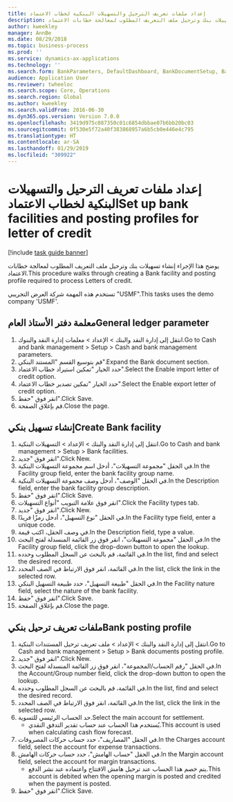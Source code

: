 ```yaml
---
title: إعداد ملفات تعريف الترحيل والتسهيلات البنكية لخطاب الاعتماد
description: يوضح هذا الإجراء إنشاء تسهيلات بنك وترحيل ملف التعريف المطلوب لمعالجة خطابات الاعتماد.
author: kweekley
manager: AnnBe
ms.date: 08/29/2018
ms.topic: business-process
ms.prod: ''
ms.service: dynamics-ax-applications
ms.technology: ''
ms.search.form: BankParameters, DefaultDashboard, BankDocumentSetup, BankDocumentPosting
audience: Application User
ms.reviewer: twheeloc
ms.search.scope: Core, Operations
ms.search.region: Global
ms.author: kweekley
ms.search.validFrom: 2016-06-30
ms.dyn365.ops.version: Version 7.0.0
ms.openlocfilehash: 3419d975c087350c01c6854dbbae07b6bb20bc03
ms.sourcegitcommit: 0f530e5f72a40f383868957a6b5cb0e446e4c795
ms.translationtype: HT
ms.contentlocale: ar-SA
ms.lasthandoff: 01/29/2019
ms.locfileid: "309922"
---
```

# <a name="set-up-bank-facilities-and-posting-profiles-for-letter-of-credit"></a><span data-ttu-id="b3a77-103">إعداد ملفات تعريف الترحيل والتسهيلات البنكية لخطاب الاعتماد</span><span class="sxs-lookup"><span data-stu-id="b3a77-103">Set up bank facilities and posting profiles for letter of credit</span></span>

[!include [task guide banner](../../includes/task-guide-banner.md)]

<span data-ttu-id="b3a77-104">يوضح هذا الإجراء إنشاء تسهيلات بنك وترحيل ملف التعريف المطلوب لمعالجة خطابات الاعتماد.</span><span class="sxs-lookup"><span data-stu-id="b3a77-104">This procedure walks through creating a Bank facility and posting profile required to process Letters of credit.</span></span> 

<span data-ttu-id="b3a77-105">تستخدم هذه المهمة شركة العرض التجريبي "USMF".</span><span class="sxs-lookup"><span data-stu-id="b3a77-105">This tasks uses the demo company 'USMF'.</span></span>






## <a name="general-ledger-parameter"></a><span data-ttu-id="b3a77-106">معلمة دفتر الأستاذ العام</span><span class="sxs-lookup"><span data-stu-id="b3a77-106">General ledger parameter</span></span>
1. <span data-ttu-id="b3a77-107">انتقل إلى إدارة النقد والبنك > الإعداد > معلمات إدارة النقد والبنوك.</span><span class="sxs-lookup"><span data-stu-id="b3a77-107">Go to Cash and bank management > Setup > Cash and bank management parameters.</span></span>
2. <span data-ttu-id="b3a77-108">قم بتوسيع القسم "المستند البنكي".</span><span class="sxs-lookup"><span data-stu-id="b3a77-108">Expand the Bank document section.</span></span>
3. <span data-ttu-id="b3a77-109">حدد الخيار "تمكين استيراد خطاب الاعتماد".</span><span class="sxs-lookup"><span data-stu-id="b3a77-109">Select the Enable import letter of credit option.</span></span>
4. <span data-ttu-id="b3a77-110">حدد الخيار "تمكين تصدير خطاب الاعتماد".</span><span class="sxs-lookup"><span data-stu-id="b3a77-110">Select the Enable export letter of credit option.</span></span>
5. <span data-ttu-id="b3a77-111">انقر فوق "حفظ".</span><span class="sxs-lookup"><span data-stu-id="b3a77-111">Click Save.</span></span>
6. <span data-ttu-id="b3a77-112">قم بإغلاق الصفحة.</span><span class="sxs-lookup"><span data-stu-id="b3a77-112">Close the page.</span></span>

## <a name="create-bank-facility"></a><span data-ttu-id="b3a77-113">إنشاء تسهيل بنكي</span><span class="sxs-lookup"><span data-stu-id="b3a77-113">Create Bank facility</span></span>
1. <span data-ttu-id="b3a77-114">انتقل إلى إدارة النقد والبنك > الإعداد > التسهيلات البنكية.</span><span class="sxs-lookup"><span data-stu-id="b3a77-114">Go to Cash and bank management > Setup > Bank facilities.</span></span>
2. <span data-ttu-id="b3a77-115">انقر فوق "جديد".</span><span class="sxs-lookup"><span data-stu-id="b3a77-115">Click New.</span></span>
3. <span data-ttu-id="b3a77-116">في الحقل "مجموعة التسهيلات"، أدخل اسم مجموعة التسهيلات البنكية.</span><span class="sxs-lookup"><span data-stu-id="b3a77-116">In the Facility group field, enter the bank facility group name.</span></span>
4. <span data-ttu-id="b3a77-117">في الحقل "الوصف"، أدخل وصف مجموعة التسهيلات البنكية.</span><span class="sxs-lookup"><span data-stu-id="b3a77-117">In the Description field, enter the bank facility group description.</span></span>
5. <span data-ttu-id="b3a77-118">انقر فوق "حفظ".</span><span class="sxs-lookup"><span data-stu-id="b3a77-118">Click Save.</span></span>
6. <span data-ttu-id="b3a77-119">انقر فوق علامة التبويب "أنواع التسهيلات".</span><span class="sxs-lookup"><span data-stu-id="b3a77-119">Click the Facility types tab.</span></span>
7. <span data-ttu-id="b3a77-120">انقر فوق "جديد".</span><span class="sxs-lookup"><span data-stu-id="b3a77-120">Click New.</span></span>
8. <span data-ttu-id="b3a77-121">في الحقل "نوع التسهيل"، أدخل رمزًا فريدًا.</span><span class="sxs-lookup"><span data-stu-id="b3a77-121">In the Facility type field, enter a unique code.</span></span>
9. <span data-ttu-id="b3a77-122">في وصف الحقل، اكتب قيمة.</span><span class="sxs-lookup"><span data-stu-id="b3a77-122">In the Description field, type a value.</span></span>
10. <span data-ttu-id="b3a77-123">في الحقل "مجموعة التسهيلات"، انقر فوق زر القائمة المنسدلة لفتح البحث.</span><span class="sxs-lookup"><span data-stu-id="b3a77-123">In the Facility group field, click the drop-down button to open the lookup.</span></span>
11. <span data-ttu-id="b3a77-124">في القائمة، قم بالبحث عن السجل المطلوب وحدده.</span><span class="sxs-lookup"><span data-stu-id="b3a77-124">In the list, find and select the desired record.</span></span>
12. <span data-ttu-id="b3a77-125">في القائمة، انقر فوق الارتباط في الصف المحدد.</span><span class="sxs-lookup"><span data-stu-id="b3a77-125">In the list, click the link in the selected row.</span></span>
13. <span data-ttu-id="b3a77-126">في الحقل "طبيعة التسهيل"، حدد طبيعة التسهيل البنكي.</span><span class="sxs-lookup"><span data-stu-id="b3a77-126">In the Facility nature field, select the nature of the bank facility.</span></span>
14. <span data-ttu-id="b3a77-127">انقر فوق "حفظ".</span><span class="sxs-lookup"><span data-stu-id="b3a77-127">Click Save.</span></span>
15. <span data-ttu-id="b3a77-128">قم بإغلاق الصفحة.</span><span class="sxs-lookup"><span data-stu-id="b3a77-128">Close the page.</span></span>

## <a name="bank-posting-profile"></a><span data-ttu-id="b3a77-129">ملفات تعريف ترحيل بنكي</span><span class="sxs-lookup"><span data-stu-id="b3a77-129">Bank posting profile</span></span>
1. <span data-ttu-id="b3a77-130">انتقل إلى إدارة النقد والبنك > الإعداد > ملف تعريف ترحيل المستندات البنكية.</span><span class="sxs-lookup"><span data-stu-id="b3a77-130">Go to Cash and bank management > Setup > Bank documents posting profile.</span></span>
2. <span data-ttu-id="b3a77-131">انقر فوق "جديد".</span><span class="sxs-lookup"><span data-stu-id="b3a77-131">Click New.</span></span>
3. <span data-ttu-id="b3a77-132">في الحقل "رقم الحساب/المجموعة"، انقر فوق زر القائمة المنسدلة لفتح البحث.</span><span class="sxs-lookup"><span data-stu-id="b3a77-132">In the Account/Group number field, click the drop-down button to open the lookup.</span></span>
4. <span data-ttu-id="b3a77-133">في القائمة، قم بالبحث عن السجل المطلوب وحدده.</span><span class="sxs-lookup"><span data-stu-id="b3a77-133">In the list, find and select the desired record.</span></span>
5. <span data-ttu-id="b3a77-134">في القائمة، انقر فوق الارتباط في الصف المحدد.</span><span class="sxs-lookup"><span data-stu-id="b3a77-134">In the list, click the link in the selected row.</span></span>
6. <span data-ttu-id="b3a77-135">حد الحساب الرئيسي للتسوية.</span><span class="sxs-lookup"><span data-stu-id="b3a77-135">Select the main account for settlement.</span></span>
    * <span data-ttu-id="b3a77-136">يُستخدم هذا الحساب عند حساب تقدير التدفق النقدي.</span><span class="sxs-lookup"><span data-stu-id="b3a77-136">This account is used when calculating cash flow forecast.</span></span>  
7. <span data-ttu-id="b3a77-137">في الحقل "المصاريف"، حدد حساب حركات المصروفات.</span><span class="sxs-lookup"><span data-stu-id="b3a77-137">In the Charges account field, select the account for expense transactions.</span></span>
8. <span data-ttu-id="b3a77-138">في الحقل "حساب الهامش"، حدد حساب حركات الهامش.</span><span class="sxs-lookup"><span data-stu-id="b3a77-138">In the Margin account field, select the account for margin transactions.</span></span>
    * <span data-ttu-id="b3a77-139">يتم خصم هذا الحساب عند ترحيل هامش الافتتاح واعتماده عند نشر الدفع.</span><span class="sxs-lookup"><span data-stu-id="b3a77-139">This account is debited when the opening margin is posted and credited when the payment is posted.</span></span>  
9. <span data-ttu-id="b3a77-140">انقر فوق "حفظ".</span><span class="sxs-lookup"><span data-stu-id="b3a77-140">Click Save.</span></span>

